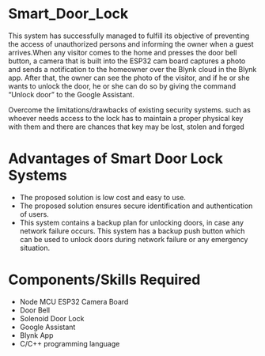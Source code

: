 # Smart_Door_Lock
This system has successfully managed to fulfill its objective of preventing the access of unauthorized persons and informing the owner when a guest arrives.When any visitor comes to the home and presses the door bell button, a camera that is built into the ESP32 cam board captures a photo and sends a notification to the homeowner over the Blynk cloud in the Blynk app. After that, the owner can see the photo of the visitor, and if he or she wants to unlock the door, he or she can do so by giving the command “Unlock door” to the Google Assistant.

Overcome the limitations/drawbacks of existing security systems. such as whoever needs access to the lock has to maintain a proper physical key with them and there are chances that key may be lost, stolen and forged
# Advantages of Smart Door Lock Systems
- The proposed solution is low cost and easy to use.
- The proposed solution ensures secure identification and authentication of users.
- This system contains a backup plan for unlocking doors, in case any network failure occurs. This system has a backup push button which can be used to unlock doors during network failure or any emergency situation.

# Components/Skills Required
- Node MCU ESP32 Camera Board
- Door Bell
- Solenoid Door Lock
- Google Assistant
- Blynk App
- C/C++ programming language
  
